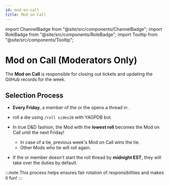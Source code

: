 ```yaml
---
id: mod-on-call
title: Mod on Call
---
```


import ChannelBadge from "@site/src/components/ChannelBadge";
import RoleBadge from "@site/src/components/RoleBadge";
import Tooltip from "@site/src/components/Tooltip";

# Mod on Call (Moderators Only)

The **Mod on Call** is responsible for closing out tickets and updating the GitHub records for the week.

## Selection Process

- **Every Friday**, a member of the <RoleBadge role="Server Committee" badgeIcon="server_committee_role_icon.webp" color="#db1cb8" /> or the <RoleBadge role="Head Moderator 🔰" badgeIcon="" color="#db1cb8" /> opens a thread in <ChannelBadge label="📗helper-chat" link="https://discord.com/channels/734595073920204940/1234567890123456789"/>.
- <RoleBadge role="Moderator" badgeIcon="moderator_role_icon.png" color="#e68027" /> roll a die using `/roll sides20` with YAGPDB bot.
- In true D&D fashion, the Mod with the **lowest roll** becomes the Mod on Call until the next Friday!

  - In case of a tie, previous week's Mod on Call wins the tie.
  - Other Mods who tie will roll again.

- If the <RoleBadge role="Head Moderator 🔰" badgeIcon="" color="#db1cb8" /> or <RoleBadge role="Server Committee" badgeIcon="server_committee_role_icon.webp" color="#db1cb8" /> member doesn't start the roll thread by **midnight EST**, they will take over the duties by default.

:::note
This process helps ensures fair rotation of responsibilities and makes it fun!
:::

